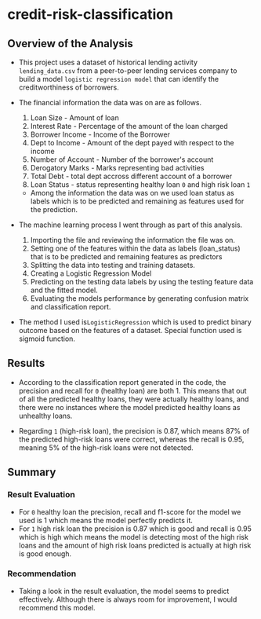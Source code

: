 # credit-risk-classification

## Overview of the Analysis

* This project uses a dataset of historical lending activity `lending_data.csv` from a peer-to-peer lending services company to build a model `logistic regression model` that can identify the creditworthiness of borrowers.
* The financial information the data was on are as follows.
    1. Loan Size - Amount of loan
    2. Interest Rate - Percentage of the amount of the loan charged
    3. Borrower Income - Income of the Borrower
    4. Dept to Income - Amount of the dept payed with respect to the income 
    5. Number of Account - Number of the borrower's account
    6. Derogatory Marks - Marks representing bad activities
    7. Total Debt - total dept accross different account of a borrower
    8. Loan Status - status representing healthy loan `0` and high risk loan `1`

    - Among the information the data was on we used loan status as labels which is to be predicted and remaining as features used for the prediction.

* The machine learning process I went through as part of this analysis.
    1. Importing the file and reviewing the information the file was on.
    2. Setting one of the features within the data as labels (loan_status) that is to be predicted and remaining features as predictors
    3. Splitting the data into testing and training datasets.
    4. Creating a Logistic Regression Model
    5. Predicting on the testing data labels by using the testing feature data and the fitted model.
    6. Evaluating the models performance by generating confusion matrix and classification report.

* The method I used is`LogisticRegression` which is used to predict binary outcome based on the features of a dataset. Special function used is sigmoid function.

## Results

- According to the classification report generated in the code, the precision and recall for `0` (healthy loan) are both 1. This means that out of all the predicted healthy loans, they were actually healthy loans, and there were no instances where the model predicted healthy loans as unhealthy loans.

- Regarding `1` (high-risk loan), the precision is 0.87, which means 87% of the predicted high-risk loans were correct, whereas the recall is 0.95, meaning 5% of the high-risk loans were not detected.

## Summary

### Result Evaluation 

- For `0` healthy loan the precision, recall and f1-score for the model we used is 1 which means the model perfectly predicts it.
- For `1` high risk loan the precision is 0.87 which is good and recall is 0.95 which is high which means the model is detecting most of the high risk loans and the amount of high risk loans predicted is actually at high risk is good enough.

### Recommendation 

- Taking a look in the result evaluation, the model seems to predict effectively. Although there is always room for improvement, I would recommend this model.
